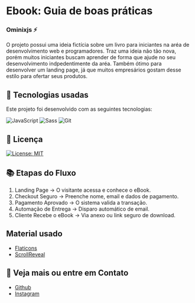 # Ebook: Guia de boas práticas

### Ominixjs :zap:

O projeto possui uma ideia fictícia sobre um livro para iniciantes na aréa
de desenvolvimento web e programadores. Traz uma ideia não tão nova, porém
muitos iniciantes buscam aprender de forma que ajude no seu desenvolvimento
indpedentimente da aréa. Também ótimo para desenvolver um landing page, já
que muitos empresários gostam desse estilo para ofertar seus produtos.

## :rocket: Tecnologias usadas

Este projeto foi desenvolvido com as seguintes tecnologias:

![JavaScript](https://img.shields.io/badge/JavaScript-F7DF1E?logo=javascript&logoColor=black&style=for-the-badge)
![Sass](https://img.shields.io/badge/Sass-CC6699?logo=sass&logoColor=white&style=for-the-badge)
![Git](https://img.shields.io/badge/Git-F05032?logo=git&logoColor=white&style=for-the-badge)

## :bookmark_tabs: Licença

[![License: MIT](https://img.shields.io/badge/License-MIT-green.svg?style=for-the-badge)](./LICENSE)

## :books: Etapas do Fluxo

1. Landing Page → O visitante acessa e conhece o eBook.
2. Checkout Seguro → Preenche nome, email e dados de pagamento.
3. Pagamento Aprovado → O sistema valida a transação.
4. Automação de Entrega → Disparo automático de email.
5. Cliente Recebe o eBook → Via anexo ou link seguro de download.

## Material usado

- [Flaticons]()
- [ScrollReveal]()

## :iphone: Veja mais ou entre em Contato

- [Github](https://github.com/ominixjs)
- [Instagram](https://instagram.com/Alexandrepa_)
